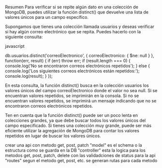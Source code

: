 Resumen
Para verificar si se repite algún dato en una colección de MongoDB, puedes utilizar la función distinct() que devuelve una lista de valores únicos para un campo específico.

Supongamos que tienes una colección llamada usuarios y deseas verificar si hay algún correo electrónico que se repita. Puedes hacerlo con la siguiente consulta:

javascript

db.usuarios.distinct('correoElectronico', { correoElectronico: { $ne: null } }, function(err, result) { if (err) throw err; if (result.length === 0) { console.log('No se encontraron correos electrónicos repetidos'); } else { console.log('Los siguientes correos electrónicos están repetidos:'); console.log(result); } });

En esta consulta, la función distinct() busca en la colección usuarios los valores únicos del campo correoElectronico donde el valor no sea null. Si se encuentran valores repetidos, se imprimirán en la consola. Si no se encuentran valores repetidos, se imprimirá un mensaje indicando que no se encontraron correos electrónicos repetidos.

Ten en cuenta que la función distinct() puede ser un poco lenta en colecciones grandes, ya que debe buscar todos los valores únicos del campo especificado. Si tienes una colección muy grande, puede ser más eficiente utilizar la agregación de MongoDB para contar los valores repetidos en lugar de buscar los valores únicos.

crear una api con metodo get, post, patch
"model" es el schema o la estructura como se guarda en la DB
"controller" esta la logica para los metodos get, post, patch, delete con las validadciones de status para la api
"routes" segun el metodo get, post, etc. se generan rutas para cada metodo